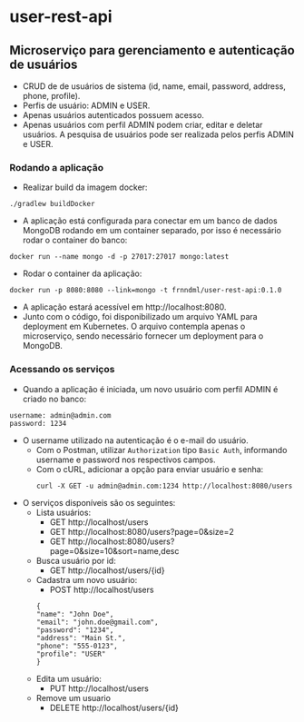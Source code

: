 # user-rest-api

## Microserviço para gerenciamento e autenticação de usuários
- CRUD de de usuários de sistema (id, name, email, password, address, phone, profile).
- Perfis de usuário: ADMIN e USER.
- Apenas usuários autenticados possuem acesso.
- Apenas usuários com perfil ADMIN podem criar, editar e deletar usuários. A pesquisa de usuários pode ser realizada pelos perfis ADMIN e USER.

### Rodando a aplicação
- Realizar build da imagem docker:
```
./gradlew buildDocker
```
- A aplicação está configurada para conectar em um banco de dados MongoDB rodando em um container separado, por isso é necessário rodar o container do banco:
```
docker run --name mongo -d -p 27017:27017 mongo:latest
```
- Rodar o container da aplicação:
```
docker run -p 8080:8080 --link=mongo -t frnndml/user-rest-api:0.1.0
```
- A aplicação estará acessível em http://localhost:8080.
- Junto com o código, foi disponibilizado um arquivo YAML para deployment em Kubernetes. O arquivo contempla apenas o microserviço, sendo necessário fornecer um deployment para o MongoDB.

### Acessando os serviços
- Quando a aplicação é iniciada, um novo usuário com perfil ADMIN é criado no banco:
```
username: admin@admin.com
password: 1234
```
- O username utilizado na autenticação é o e-mail do usuário.
  - Com o Postman, utilizar `Authorization` tipo `Basic Auth`, informando username e password nos respectivos campos.
  - Com o cURL, adicionar a opção para enviar usuário e senha:
    ```
    curl -X GET -u admin@admin.com:1234 http://localhost:8080/users 
    ```
- O serviços disponíveis são os seguintes:
  - Lista usuários:
    - GET http://localhost/users
    - GET http://localhost:8080/users?page=0&size=2
    - GET http://localhost:8080/users?page=0&size=10&sort=name,desc
  - Busca usuário por id:
    - GET http://localhost/users/{id}
  - Cadastra um novo usuário:
    - POST http://localhost/users
    ```
    {
    "name": "John Doe",
    "email": "john.doe@gmail.com",
    "password": "1234",
    "address": "Main St.",
    "phone": "555-0123",
    "profile": "USER"
    }
    ```
  - Edita um usuário:
    - PUT http://localhost/users
  - Remove um usuario
    - DELETE http://localhost/users/{id}
